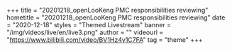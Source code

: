 +++
    title = "20201218_openLooKeng PMC responsibilities reviewing"
    hometitle = "20201218_openLooKeng PMC responsibilities reviewing"
    date = "2020-12-18"
    styles = "Themed Livestream"
    banner = "/img/videos/live/en/live3.png"
    author = ""
    videourl = "https://www.bilibili.com/video/BV1Hz4y1C7FA" 
    tag = "theme"
+++